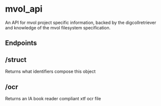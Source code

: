 # mvol_api
An API for mvol project specific information, backed by the digcollretriever and knowledge of the mvol filesystem specification.

## Endpoints

## <identifier>/struct

Returns what identifiers compose this object

## <identifier>/ocr

Returns an IA book reader compliant xtf ocr file
